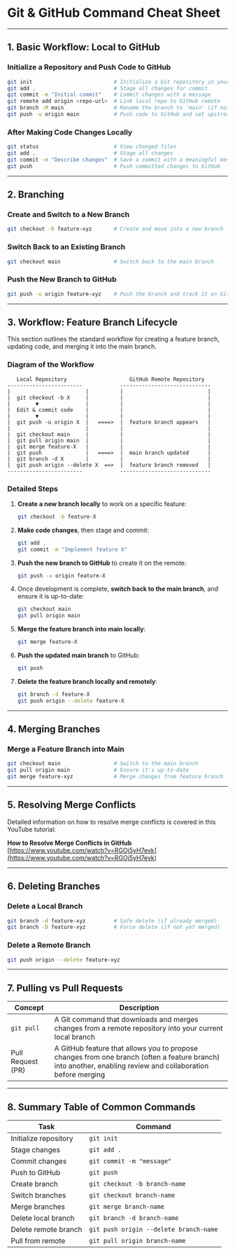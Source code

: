 
# Git & GitHub Command Cheat Sheet

---

## 1. Basic Workflow: Local to GitHub

### Initialize a Repository and Push Code to GitHub
```bash
git init                          # Initialize a Git repository in your local project folder
git add .                         # Stage all changes for commit
git commit -m "Initial commit"    # Commit changes with a message
git remote add origin <repo-url>  # Link local repo to GitHub remote
git branch -M main                # Rename the branch to 'main' (if not already)
git push -u origin main           # Push code to GitHub and set upstream
```

### After Making Code Changes Locally
```bash
git status                        # View changed files
git add .                         # Stage all changes
git commit -m "Describe changes"  # Save a commit with a meaningful message
git push                          # Push committed changes to GitHub
```

---

## 2. Branching

### Create and Switch to a New Branch
```bash
git checkout -b feature-xyz       # Create and move into a new branch
```

### Switch Back to an Existing Branch
```bash
git checkout main                 # Switch back to the main branch
```

### Push the New Branch to GitHub
```bash
git push -u origin feature-xyz    # Push the branch and track it on GitHub
```

---

## 3. Workflow: Feature Branch Lifecycle

This section outlines the standard workflow for creating a feature branch, updating code, and merging it into the main branch.

### Diagram of the Workflow

```
   Local Repository                    GitHub Remote Repository
------------------------            -----------------------------
|                        |          |                           |
|  git checkout -b X     |          |                           |
|        ▼               |          |                           |
|  Edit & commit code    |          |                           |
|        ▼               |          |                           |
|  git push -u origin X  |   ====>  |  feature branch appears   |
|                        |          |                           |
|  git checkout main     |          |                           |
|  git pull origin main  |          |                           |
|  git merge feature-X   |          |                           |
|  git push              |   ====>  |  main branch updated      |
|  git branch -d X       |          |                           |
|  git push origin --delete X  ==>  |  feature branch removed   |
------------------------            -----------------------------
```

### Detailed Steps

1. **Create a new branch locally** to work on a specific feature:
   ```bash
   git checkout -b feature-X
   ```

2. **Make code changes**, then stage and commit:
   ```bash
   git add .
   git commit -m "Implement feature X"
   ```

3. **Push the new branch to GitHub** to create it on the remote:
   ```bash
   git push -u origin feature-X
   ```

4. Once development is complete, **switch back to the main branch**, and ensure it is up-to-date:
   ```bash
   git checkout main
   git pull origin main
   ```

5. **Merge the feature branch into main locally**:
   ```bash
   git merge feature-X
   ```

6. **Push the updated main branch** to GitHub:
   ```bash
   git push
   ```

7. **Delete the feature branch locally and remotely**:
   ```bash
   git branch -d feature-X
   git push origin --delete feature-X
   ```

---

## 4. Merging Branches

### Merge a Feature Branch into Main
```bash
git checkout main                 # Switch to the main branch
git pull origin main              # Ensure it's up-to-date
git merge feature-xyz             # Merge changes from feature branch
```

---

## 5. Resolving Merge Conflicts

Detailed information on how to resolve merge conflicts is covered in this YouTube tutorial:

**How to Resolve Merge Conflicts in GitHub**  
[https://www.youtube.com/watch?v=RGOj5yH7evk](https://www.youtube.com/watch?v=RGOj5yH7evk)

---

## 6. Deleting Branches

### Delete a Local Branch
```bash
git branch -d feature-xyz         # Safe delete (if already merged)
git branch -D feature-xyz         # Force delete (if not yet merged)
```

### Delete a Remote Branch
```bash
git push origin --delete feature-xyz
```

---

## 7. Pulling vs Pull Requests

| Concept            | Description                                                                 |
|--------------------|-----------------------------------------------------------------------------|
| `git pull`         | A Git command that downloads and merges changes from a remote repository into your current local branch |
| Pull Request (PR)  | A GitHub feature that allows you to propose changes from one branch (often a feature branch) into another, enabling review and collaboration before merging |

---

## 8. Summary Table of Common Commands

| Task                             | Command |
|----------------------------------|---------|
| Initialize repository            | `git init` |
| Stage changes                    | `git add .` |
| Commit changes                   | `git commit -m "message"` |
| Push to GitHub                   | `git push` |
| Create branch                    | `git checkout -b branch-name` |
| Switch branches                  | `git checkout branch-name` |
| Merge branches                   | `git merge branch-name` |
| Delete local branch              | `git branch -d branch-name` |
| Delete remote branch             | `git push origin --delete branch-name` |
| Pull from remote                 | `git pull origin branch-name` |
